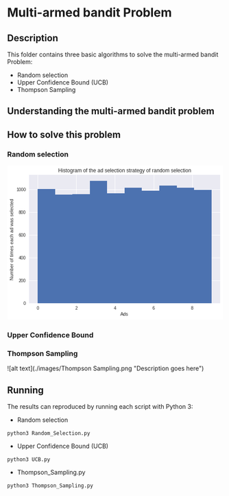 # Multi-armed bandit Problem

## Description

This folder contains three basic algorithms to solve the multi-armed bandit Problem:

* Random selection
* Upper Confidence Bound (UCB)
* Thompson Sampling

## Understanding the multi-armed bandit problem

## How to solve this problem

### Random selection
![alt text](./images/random_selection.png "Description goes here")

### Upper Confidence Bound

### Thompson Sampling

![alt text](./images/Thompson Sampling.png "Description goes here")

## Running
The results can reproduced by running each script with Python 3:
* Random selection
``` shell
python3 Random_Selection.py
```

* Upper Confidence Bound (UCB)
``` shell
python3 UCB.py
```

* Thompson_Sampling.py
``` shell
python3 Thompson_Sampling.py
```




